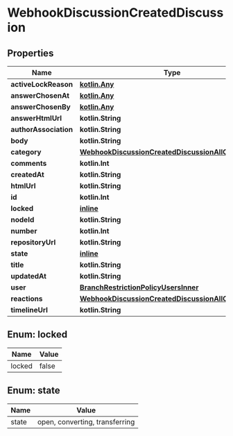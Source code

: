 
# WebhookDiscussionCreatedDiscussion

## Properties
Name | Type | Description | Notes
------------ | ------------- | ------------- | -------------
**activeLockReason** | [**kotlin.Any**](.md) |  | 
**answerChosenAt** | [**kotlin.Any**](.md) |  | 
**answerChosenBy** | [**kotlin.Any**](.md) |  | 
**answerHtmlUrl** | **kotlin.String** |  | 
**authorAssociation** | **kotlin.String** |  | 
**body** | **kotlin.String** |  | 
**category** | [**WebhookDiscussionCreatedDiscussionAllOfCategory**](WebhookDiscussionCreatedDiscussionAllOfCategory.md) |  | 
**comments** | **kotlin.Int** |  | 
**createdAt** | **kotlin.String** |  | 
**htmlUrl** | **kotlin.String** |  | 
**id** | **kotlin.Int** |  | 
**locked** | [**inline**](#Locked) |  | 
**nodeId** | **kotlin.String** |  | 
**number** | **kotlin.Int** |  | 
**repositoryUrl** | **kotlin.String** |  | 
**state** | [**inline**](#State) |  | 
**title** | **kotlin.String** |  | 
**updatedAt** | **kotlin.String** |  | 
**user** | [**BranchRestrictionPolicyUsersInner**](BranchRestrictionPolicyUsersInner.md) |  | 
**reactions** | [**WebhookDiscussionCreatedDiscussionAllOfReactions**](WebhookDiscussionCreatedDiscussionAllOfReactions.md) |  |  [optional]
**timelineUrl** | **kotlin.String** |  |  [optional]


<a id="Locked"></a>
## Enum: locked
Name | Value
---- | -----
locked | false


<a id="State"></a>
## Enum: state
Name | Value
---- | -----
state | open, converting, transferring



